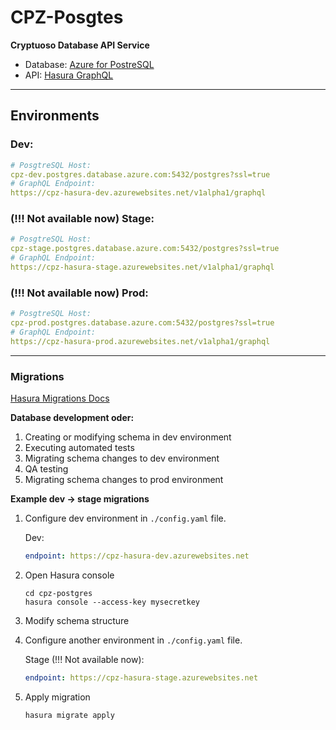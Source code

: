 # CPZ-Posgtes

**Cryptuoso Database API Service**

* Database: [Azure for PostreSQL](https://docs.microsoft.com/en-us/azure/postgresql/overview)
* API: [Hasura GraphQL](https://hasura.io/)

---
## Environments
### Dev:

```yaml
# PosgtreSQL Host:
cpz-dev.postgres.database.azure.com:5432/postgres?ssl=true
# GraphQL Endpoint:
https://cpz-hasura-dev.azurewebsites.net/v1alpha1/graphql
```
### (!!! Not available now) Stage:

```yaml
# PosgtreSQL Host:
cpz-stage.postgres.database.azure.com:5432/postgres?ssl=true
# GraphQL Endpoint:
https://cpz-hasura-stage.azurewebsites.net/v1alpha1/graphql
```


### (!!! Not available now) Prod:

```yaml
# PosgtreSQL Host:
cpz-prod.postgres.database.azure.com:5432/postgres?ssl=true
# GraphQL Endpoint:
https://cpz-hasura-prod.azurewebsites.net/v1alpha1/graphql
```
---

### Migrations
[Hasura Migrations Docs](https://docs.hasura.io/1.0/graphql/manual/migrations/index.html)

**Database development oder:**
1. Creating or modifying schema in dev environment
2. Executing automated tests
3. Migrating schema changes to dev environment
4. QA testing
5. Migrating schema changes to prod environment

**Example dev -> stage migrations** 
1. Configure dev environment in `./config.yaml` file.
    
    Dev:
    ```yaml
    endpoint: https://cpz-hasura-dev.azurewebsites.net
    ```
2. Open Hasura console
    ```
    cd cpz-postgres
    hasura console --access-key mysecretkey
    ```
3. Modify schema structure
4. Configure another environment in `./config.yaml` file.
   
    Stage (!!! Not available now):
    ```yaml
    endpoint: https://cpz-hasura-stage.azurewebsites.net
    ```
5. Apply migration    
    ```
    hasura migrate apply
    ```